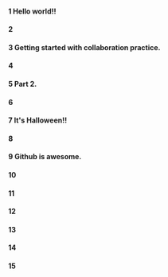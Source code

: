 #### 1 Hello world!!
#### 2
#### 3 Getting started with collaboration practice.
#### 4
#### 5 Part 2.
#### 6
#### 7 It's Halloween!!
#### 8
#### 9 Github is awesome. 
#### 10
#### 11
#### 12
#### 13
#### 14
#### 15